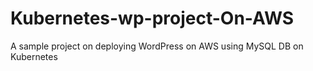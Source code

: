 # Kubernetes-wp-project-On-AWS
A sample project on deploying  WordPress on AWS using MySQL DB on Kubernetes
